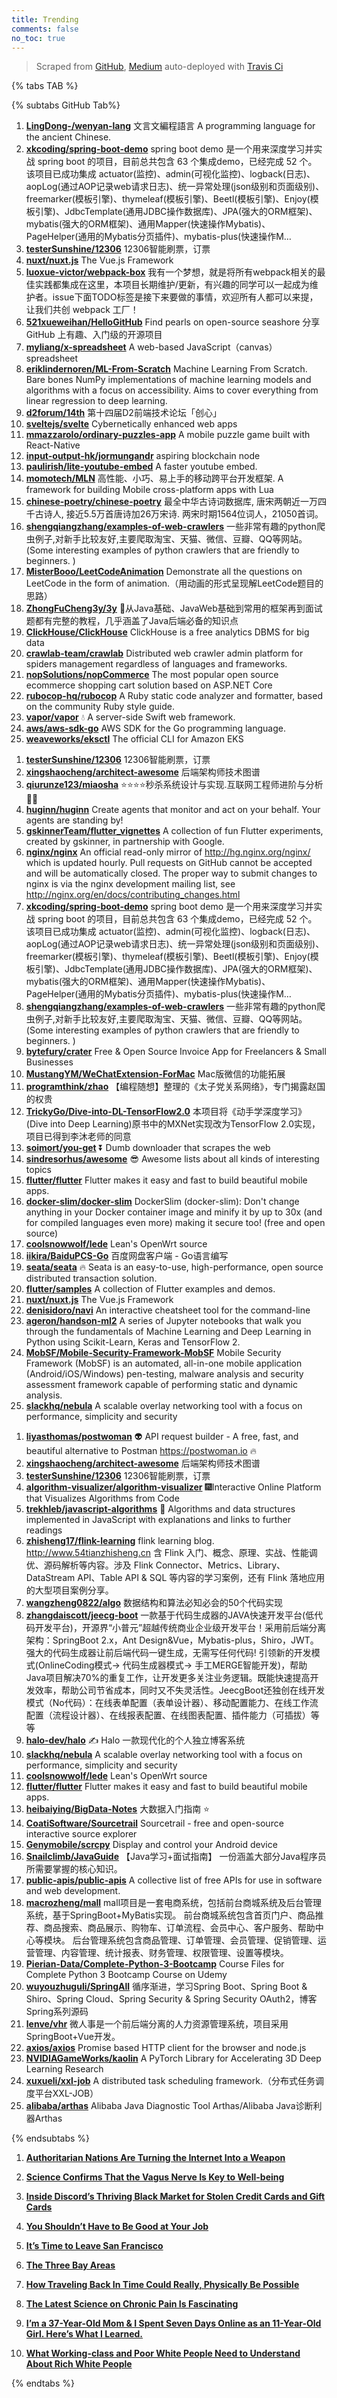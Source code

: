 ```yaml
---
title: Trending
comments: false
no_toc: true
---
```


> Scraped from [GitHub](https://github.com/trending), [Medium](https://medium.com/topic/popular)
auto-deployed with [Travis Ci](https://travis-ci.org/)

{% tabs TAB %}
<!-- tab GitHub -->
{% subtabs GitHub Tab%}
<!-- tab Daily -->
1. [**LingDong-/wenyan-lang**](https://github.com/LingDong-/wenyan-lang)
文言文編程語言 A programming language for the ancient Chinese.
2. [**xkcoding/spring-boot-demo**](https://github.com/xkcoding/spring-boot-demo)
spring boot demo 是一个用来深度学习并实战 spring boot 的项目，目前总共包含 63 个集成demo，已经完成 52 个。 该项目已成功集成 actuator(监控)、admin(可视化监控)、logback(日志)、aopLog(通过AOP记录web请求日志)、统一异常处理(json级别和页面级别)、freemarker(模板引擎)、thymeleaf(模板引擎)、Beetl(模板引擎)、Enjoy(模板引擎)、JdbcTemplate(通用JDBC操作数据库)、JPA(强大的ORM框架)、mybatis(强大的ORM框架)、通用Mapper(快速操作Mybatis)、PageHelper(通用的Mybatis分页插件)、mybatis-plus(快速操作M…
3. [**testerSunshine/12306**](https://github.com/testerSunshine/12306)
12306智能刷票，订票
4. [**nuxt/nuxt.js**](https://github.com/nuxt/nuxt.js)
The Vue.js Framework
5. [**luoxue-victor/webpack-box**](https://github.com/luoxue-victor/webpack-box)
我有一个梦想，就是将所有webpack相关的最佳实践都集成在这里，本项目长期维护/更新，有兴趣的同学可以一起成为维护者。issue下面TODO标签是接下来要做的事情，欢迎所有人都可以来提，让我们共创 webpack 工厂！
6. [**521xueweihan/HelloGitHub**](https://github.com/521xueweihan/HelloGitHub)
Find pearls on open-source seashore 分享 GitHub 上有趣、入门级的开源项目
7. [**myliang/x-spreadsheet**](https://github.com/myliang/x-spreadsheet)
A web-based JavaScript（canvas） spreadsheet
8. [**eriklindernoren/ML-From-Scratch**](https://github.com/eriklindernoren/ML-From-Scratch)
Machine Learning From Scratch. Bare bones NumPy implementations of machine learning models and algorithms with a focus on accessibility. Aims to cover everything from linear regression to deep learning.
9. [**d2forum/14th**](https://github.com/d2forum/14th)
第十四届D2前端技术论坛「创心」
10. [**sveltejs/svelte**](https://github.com/sveltejs/svelte)
Cybernetically enhanced web apps
11. [**mmazzarolo/ordinary-puzzles-app**](https://github.com/mmazzarolo/ordinary-puzzles-app)
A mobile puzzle game built with React-Native
12. [**input-output-hk/jormungandr**](https://github.com/input-output-hk/jormungandr)
aspiring blockchain node
13. [**paulirish/lite-youtube-embed**](https://github.com/paulirish/lite-youtube-embed)
A faster youtube embed.
14. [**momotech/MLN**](https://github.com/momotech/MLN)
高性能、小巧、易上手的移动跨平台开发框架. A framework for building Mobile cross-platform apps with Lua
15. [**chinese-poetry/chinese-poetry**](https://github.com/chinese-poetry/chinese-poetry)
最全中华古诗词数据库, 唐宋两朝近一万四千古诗人, 接近5.5万首唐诗加26万宋诗. 两宋时期1564位词人，21050首词。
16. [**shengqiangzhang/examples-of-web-crawlers**](https://github.com/shengqiangzhang/examples-of-web-crawlers)
一些非常有趣的python爬虫例子,对新手比较友好,主要爬取淘宝、天猫、微信、豆瓣、QQ等网站。(Some interesting examples of python crawlers that are friendly to beginners. )
17. [**MisterBooo/LeetCodeAnimation**](https://github.com/MisterBooo/LeetCodeAnimation)
Demonstrate all the questions on LeetCode in the form of animation.（用动画的形式呈现解LeetCode题目的思路）
18. [**ZhongFuCheng3y/3y**](https://github.com/ZhongFuCheng3y/3y)
📓从Java基础、JavaWeb基础到常用的框架再到面试题都有完整的教程，几乎涵盖了Java后端必备的知识点
19. [**ClickHouse/ClickHouse**](https://github.com/ClickHouse/ClickHouse)
ClickHouse is a free analytics DBMS for big data
20. [**crawlab-team/crawlab**](https://github.com/crawlab-team/crawlab)
Distributed web crawler admin platform for spiders management regardless of languages and frameworks.
21. [**nopSolutions/nopCommerce**](https://github.com/nopSolutions/nopCommerce)
The most popular open source ecommerce shopping cart solution based on ASP.NET Core
22. [**rubocop-hq/rubocop**](https://github.com/rubocop-hq/rubocop)
A Ruby static code analyzer and formatter, based on the community Ruby style guide.
23. [**vapor/vapor**](https://github.com/vapor/vapor)
💧 A server-side Swift web framework.
24. [**aws/aws-sdk-go**](https://github.com/aws/aws-sdk-go)
AWS SDK for the Go programming language.
25. [**weaveworks/eksctl**](https://github.com/weaveworks/eksctl)
The official CLI for Amazon EKS
<!-- endtab -->
<!-- tab Weekly -->
1. [**testerSunshine/12306**](https://github.com/testerSunshine/12306)
12306智能刷票，订票
2. [**xingshaocheng/architect-awesome**](https://github.com/xingshaocheng/architect-awesome)
后端架构师技术图谱
3. [**qiurunze123/miaosha**](https://github.com/qiurunze123/miaosha)
⭐⭐⭐⭐秒杀系统设计与实现.互联网工程师进阶与分析🙋🐓
4. [**huginn/huginn**](https://github.com/huginn/huginn)
Create agents that monitor and act on your behalf. Your agents are standing by!
5. [**gskinnerTeam/flutter_vignettes**](https://github.com/gskinnerTeam/flutter_vignettes)
A collection of fun Flutter experiments, created by gskinner, in partnership with Google.
6. [**nginx/nginx**](https://github.com/nginx/nginx)
An official read-only mirror of http://hg.nginx.org/nginx/ which is updated hourly. Pull requests on GitHub cannot be accepted and will be automatically closed. The proper way to submit changes to nginx is via the nginx development mailing list, see http://nginx.org/en/docs/contributing_changes.html
7. [**xkcoding/spring-boot-demo**](https://github.com/xkcoding/spring-boot-demo)
spring boot demo 是一个用来深度学习并实战 spring boot 的项目，目前总共包含 63 个集成demo，已经完成 52 个。 该项目已成功集成 actuator(监控)、admin(可视化监控)、logback(日志)、aopLog(通过AOP记录web请求日志)、统一异常处理(json级别和页面级别)、freemarker(模板引擎)、thymeleaf(模板引擎)、Beetl(模板引擎)、Enjoy(模板引擎)、JdbcTemplate(通用JDBC操作数据库)、JPA(强大的ORM框架)、mybatis(强大的ORM框架)、通用Mapper(快速操作Mybatis)、PageHelper(通用的Mybatis分页插件)、mybatis-plus(快速操作M…
8. [**shengqiangzhang/examples-of-web-crawlers**](https://github.com/shengqiangzhang/examples-of-web-crawlers)
一些非常有趣的python爬虫例子,对新手比较友好,主要爬取淘宝、天猫、微信、豆瓣、QQ等网站。(Some interesting examples of python crawlers that are friendly to beginners. )
9. [**bytefury/crater**](https://github.com/bytefury/crater)
Free & Open Source Invoice App for Freelancers & Small Businesses
10. [**MustangYM/WeChatExtension-ForMac**](https://github.com/MustangYM/WeChatExtension-ForMac)
Mac版微信的功能拓展
11. [**programthink/zhao**](https://github.com/programthink/zhao)
【编程随想】整理的《太子党关系网络》，专门揭露赵国的权贵
12. [**TrickyGo/Dive-into-DL-TensorFlow2.0**](https://github.com/TrickyGo/Dive-into-DL-TensorFlow2.0)
本项目将《动手学深度学习》(Dive into Deep Learning)原书中的MXNet实现改为TensorFlow 2.0实现，项目已得到李沐老师的同意
13. [**soimort/you-get**](https://github.com/soimort/you-get)
⏬ Dumb downloader that scrapes the web
14. [**sindresorhus/awesome**](https://github.com/sindresorhus/awesome)
😎 Awesome lists about all kinds of interesting topics
15. [**flutter/flutter**](https://github.com/flutter/flutter)
Flutter makes it easy and fast to build beautiful mobile apps.
16. [**docker-slim/docker-slim**](https://github.com/docker-slim/docker-slim)
DockerSlim (docker-slim): Don't change anything in your Docker container image and minify it by up to 30x (and for compiled languages even more) making it secure too! (free and open source)
17. [**coolsnowwolf/lede**](https://github.com/coolsnowwolf/lede)
Lean's OpenWrt source
18. [**iikira/BaiduPCS-Go**](https://github.com/iikira/BaiduPCS-Go)
百度网盘客户端 - Go语言编写
19. [**seata/seata**](https://github.com/seata/seata)
🔥 Seata is an easy-to-use, high-performance, open source distributed transaction solution.
20. [**flutter/samples**](https://github.com/flutter/samples)
A collection of Flutter examples and demos.
21. [**nuxt/nuxt.js**](https://github.com/nuxt/nuxt.js)
The Vue.js Framework
22. [**denisidoro/navi**](https://github.com/denisidoro/navi)
An interactive cheatsheet tool for the command-line
23. [**ageron/handson-ml2**](https://github.com/ageron/handson-ml2)
A series of Jupyter notebooks that walk you through the fundamentals of Machine Learning and Deep Learning in Python using Scikit-Learn, Keras and TensorFlow 2.
24. [**MobSF/Mobile-Security-Framework-MobSF**](https://github.com/MobSF/Mobile-Security-Framework-MobSF)
Mobile Security Framework (MobSF) is an automated, all-in-one mobile application (Android/iOS/Windows) pen-testing, malware analysis and security assessment framework capable of performing static and dynamic analysis.
25. [**slackhq/nebula**](https://github.com/slackhq/nebula)
A scalable overlay networking tool with a focus on performance, simplicity and security
<!-- endtab -->
<!-- tab Monthly -->
1. [**liyasthomas/postwoman**](https://github.com/liyasthomas/postwoman)
👽 API request builder - A free, fast, and beautiful alternative to Postman https://postwoman.io 🔥
2. [**xingshaocheng/architect-awesome**](https://github.com/xingshaocheng/architect-awesome)
后端架构师技术图谱
3. [**testerSunshine/12306**](https://github.com/testerSunshine/12306)
12306智能刷票，订票
4. [**algorithm-visualizer/algorithm-visualizer**](https://github.com/algorithm-visualizer/algorithm-visualizer)
🎆Interactive Online Platform that Visualizes Algorithms from Code
5. [**trekhleb/javascript-algorithms**](https://github.com/trekhleb/javascript-algorithms)
📝 Algorithms and data structures implemented in JavaScript with explanations and links to further readings
6. [**zhisheng17/flink-learning**](https://github.com/zhisheng17/flink-learning)
flink learning blog. http://www.54tianzhisheng.cn 含 Flink 入门、概念、原理、实战、性能调优、源码解析等内容。涉及 Flink Connector、Metrics、Library、DataStream API、Table API & SQL 等内容的学习案例，还有 Flink 落地应用的大型项目案例分享。
7. [**wangzheng0822/algo**](https://github.com/wangzheng0822/algo)
数据结构和算法必知必会的50个代码实现
8. [**zhangdaiscott/jeecg-boot**](https://github.com/zhangdaiscott/jeecg-boot)
一款基于代码生成器的JAVA快速开发平台(低代码开发平台)，开源界“小普元”超越传统商业企业级开发平台！采用前后端分离架构：SpringBoot 2.x，Ant Design&Vue，Mybatis-plus，Shiro，JWT。强大的代码生成器让前后端代码一键生成，无需写任何代码! 引领新的开发模式(OnlineCoding模式-> 代码生成器模式-> 手工MERGE智能开发)，帮助Java项目解决70%的重复工作，让开发更多关注业务逻辑。既能快速提高开发效率，帮助公司节省成本，同时又不失灵活性。JeecgBoot还独创在线开发模式（No代码）：在线表单配置（表单设计器）、移动配置能力、在线工作流配置（流程设计器）、在线报表配置、在线图表配置、插件能力（可插拔）等等
9. [**halo-dev/halo**](https://github.com/halo-dev/halo)
✍ Halo 一款现代化的个人独立博客系统
10. [**slackhq/nebula**](https://github.com/slackhq/nebula)
A scalable overlay networking tool with a focus on performance, simplicity and security
11. [**coolsnowwolf/lede**](https://github.com/coolsnowwolf/lede)
Lean's OpenWrt source
12. [**flutter/flutter**](https://github.com/flutter/flutter)
Flutter makes it easy and fast to build beautiful mobile apps.
13. [**heibaiying/BigData-Notes**](https://github.com/heibaiying/BigData-Notes)
大数据入门指南 ⭐️
14. [**CoatiSoftware/Sourcetrail**](https://github.com/CoatiSoftware/Sourcetrail)
Sourcetrail - free and open-source interactive source explorer
15. [**Genymobile/scrcpy**](https://github.com/Genymobile/scrcpy)
Display and control your Android device
16. [**Snailclimb/JavaGuide**](https://github.com/Snailclimb/JavaGuide)
【Java学习+面试指南】 一份涵盖大部分Java程序员所需要掌握的核心知识。
17. [**public-apis/public-apis**](https://github.com/public-apis/public-apis)
A collective list of free APIs for use in software and web development.
18. [**macrozheng/mall**](https://github.com/macrozheng/mall)
mall项目是一套电商系统，包括前台商城系统及后台管理系统，基于SpringBoot+MyBatis实现。 前台商城系统包含首页门户、商品推荐、商品搜索、商品展示、购物车、订单流程、会员中心、客户服务、帮助中心等模块。 后台管理系统包含商品管理、订单管理、会员管理、促销管理、运营管理、内容管理、统计报表、财务管理、权限管理、设置等模块。
19. [**Pierian-Data/Complete-Python-3-Bootcamp**](https://github.com/Pierian-Data/Complete-Python-3-Bootcamp)
Course Files for Complete Python 3 Bootcamp Course on Udemy
20. [**wuyouzhuguli/SpringAll**](https://github.com/wuyouzhuguli/SpringAll)
循序渐进，学习Spring Boot、Spring Boot & Shiro、Spring Cloud、Spring Security & Spring Security OAuth2，博客Spring系列源码
21. [**lenve/vhr**](https://github.com/lenve/vhr)
微人事是一个前后端分离的人力资源管理系统，项目采用SpringBoot+Vue开发。
22. [**axios/axios**](https://github.com/axios/axios)
Promise based HTTP client for the browser and node.js
23. [**NVIDIAGameWorks/kaolin**](https://github.com/NVIDIAGameWorks/kaolin)
A PyTorch Library for Accelerating 3D Deep Learning Research
24. [**xuxueli/xxl-job**](https://github.com/xuxueli/xxl-job)
A distributed task scheduling framework.（分布式任务调度平台XXL-JOB）
25. [**alibaba/arthas**](https://github.com/alibaba/arthas)
Alibaba Java Diagnostic Tool Arthas/Alibaba Java诊断利器Arthas
<!-- endtab -->
{% endsubtabs %}
<!-- endtab --><!-- tab Medium -->
1. [**Authoritarian Nations Are Turning the Internet Into a Weapon**](https://onezero.medium.com/authoritarian-nations-are-turning-the-internet-into-a-weapon-10119d4e9992?source=topic_page---------------------------20)

2. [**Science Confirms That the Vagus Nerve Is Key to Well-being**](https://elemental.medium.com/science-confirms-that-the-vagus-nerve-is-key-to-well-being-c23fab90e211?source=topic_page---------0------------------1)

3. [**Inside Discord’s Thriving Black Market for Stolen Credit Cards and Gift Cards**](https://onezero.medium.com/inside-discords-thriving-black-market-for-stolen-credit-cards-and-gift-cards-323be0256586?source=topic_page---------1------------------1)

4. [**You Shouldn’t Have to Be Good at Your Job**](https://gen.medium.com/you-shouldnt-have-to-be-good-at-your-job-cb9dff706d7d?source=topic_page---------2------------------1)

5. [**It’s Time to Leave San Francisco**](https://thebolditalic.com/its-time-to-leave-san-francisco-2a5a74f42433?source=topic_page---------4------------------1)

6. [**The Three Bay Areas**](https://thebolditalic.com/the-three-bay-areas-b09aa2c4d727?source=topic_page---------5------------------1)

7. [**How Traveling Back In Time Could Really, Physically Be Possible**](https://medium.com/starts-with-a-bang/how-traveling-back-in-time-could-really-physically-be-possible-b212517d01c9?source=topic_page---------6------------------1)

8. [**The Latest Science on Chronic Pain Is Fascinating**](https://elemental.medium.com/the-latest-science-on-chronic-pain-is-fascinating-abb02370692c?source=topic_page---------7------------------1)

9. [**I’m a 37-Year-Old Mom & I Spent Seven Days Online as an 11-Year-Old Girl. Here’s What I Learned.**](https://medium.com/@sloane_ryan/im-a-37-year-old-mom-i-spent-seven-days-online-as-an-11-year-old-girl-here-s-what-i-learned-9825e81c8e7d?source=topic_page---------8------------------1)

10. [**What Working-class and Poor White People Need to Understand About Rich White People**](https://medium.com/@jonnaivin/what-working-class-and-poor-white-people-need-to-understand-about-rich-white-people-44157a370c8f?source=topic_page---------9------------------1)

<!-- endtab -->
{% endtabs %}
